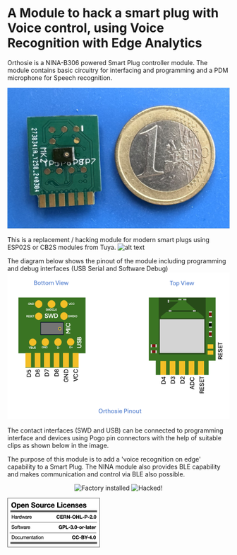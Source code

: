 # A Module to hack a smart plug with Voice control, using Voice Recognition with Edge Analytics
Orthosie is a NINA-B306 powered Smart Plug controller module. The module contains basic circuitry for interfacing and programming and a PDM microphone for Speech recognition. 

![alt text](https://github.com/tanmoydutta/smartplug-edge-voice-control/blob/main/images/orthosie_1euro.png?raw=true)

This is a replacement / hacking module for modern smart plugs using ESP02S or CB2S modules from Tuya.
![alt text](https://github.com/tanmoydutta/smartplug-edge-voice-control/blob/main/images/modules.png?raw=true)

The diagram below shows the pinout of the module including programming and debug interfaces (USB Serial and Software Debug)
![alt text](https://github.com/tanmoydutta/smartplug-edge-voice-control/blob/main/images/pinout.png?raw=true)

The contact interfaces (SWD and USB) can be connected to programming interface and devices using Pogo pin connectors with the help of suitable clips as shown below in the image.


The purpose of this module is to add a 'voice recognition on edge' capability to a Smart Plug. The NINA module also provides BLE capability and makes communication and control via BLE also possible.
<p align="center">
  <img src="[your_relative_path_here](https://github.com/tanmoydutta/smartplug-edge-voice-control/blob/main/images/cb2s-installed.png?raw=true)" width="350" title="Factory installed">
  <img src="[your_relative_path_here_number_2_large_name](https://github.com/tanmoydutta/smartplug-edge-voice-control/blob/main/images/orthosie-installed.png?raw=true)" width="350" alt="Hacked!">
</p>

![alt text](https://github.com/tanmoydutta/smartplug-edge-voice-control/blob/main/images/oshw_license-2.png?raw=true)
